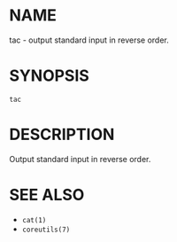 # NAME
tac - output standard input in reverse order.

# SYNOPSIS

    tac

# DESCRIPTION
Output standard input in reverse order.

# SEE ALSO
- `cat(1)`
- `coreutils(7)`
